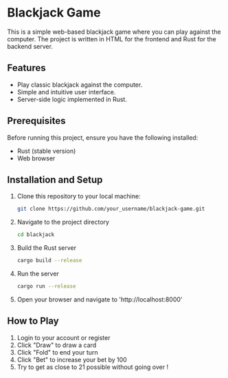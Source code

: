# Blackjack Game

This is a simple web-based blackjack game where you can play against the computer. The project is written in HTML for the frontend and Rust for the backend server.

## Features

- Play classic blackjack against the computer.
- Simple and intuitive user interface.
- Server-side logic implemented in Rust.

## Prerequisites

Before running this project, ensure you have the following installed:

- Rust (stable version)
- Web browser

## Installation and Setup

1. Clone this repository to your local machine:

   ```bash
   git clone https://github.com/your_username/blackjack-game.git
   
2. Navigate to the project directory
   ```bash
   cd blackjack
   
3. Build the Rust server
    ```bash
   cargo build --release
4. Run the server
    ```bash
   cargo run --release
5. Open your browser and navigate to 'http://localhost:8000'

## How to Play
1. Login to your account or register
2. Click "Draw" to draw a card
3. Click "Fold" to end your turn
4. Click "Bet" to increase your bet by 100
5. Try to get as close to 21 possible without going over !